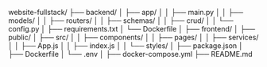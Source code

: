 website-fullstack/
├── backend/
│   ├── app/
│   │   ├── main.py
│   │   ├── models/
│   │   ├── routers/
│   │   ├── schemas/
│   │   ├── crud/
│   │   └── config.py
│   ├── requirements.txt
│   └── Dockerfile
│
├── frontend/
│   ├── public/
│   ├── src/
│   │   ├── components/
│   │   ├── pages/
│   │   ├── services/
│   │   ├── App.js
│   │   ├── index.js
│   │   └── styles/
│   ├── package.json
│   ├── Dockerfile
│   └── .env
│
├── docker-compose.yml
├── README.md
